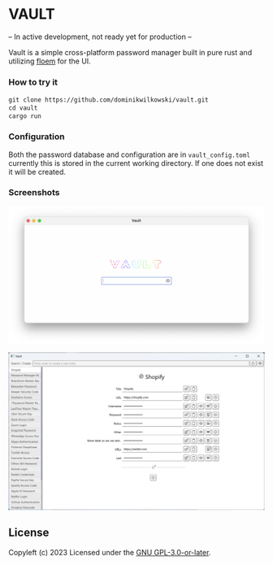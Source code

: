 # VAULT

– In active development, not ready yet for production –

Vault is a simple cross-platform password manager built in pure rust and
utilizing [floem](https://github.com/lapce/floem) for the UI.

### How to try it
```
git clone https://github.com/dominikwilkowski/vault.git
cd vault
cargo run
```
### Configuration
Both the password database and configuration are in `vault_config.toml` currently
this is stored in the current working directory. If one does not exist it will be
created.  

### Screenshots
![image](img/password.png)

![image](img/detail_view.png)

## License
Copyleft (c) 2023
Licensed under the [GNU GPL-3.0-or-later](https://github.com/dominikwilkowski/vault/blob/main/LICENSE).
